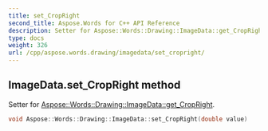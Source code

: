 ```yaml
---
title: set_CropRight
second_title: Aspose.Words for C++ API Reference
description: Setter for Aspose::Words::Drawing::ImageData::get_CropRight. 
type: docs
weight: 326
url: /cpp/aspose.words.drawing/imagedata/set_cropright/
---
```

## ImageData.set_CropRight method


Setter for [Aspose::Words::Drawing::ImageData::get_CropRight](../get_cropright/).

```cpp
void Aspose::Words::Drawing::ImageData::set_CropRight(double value)
```

